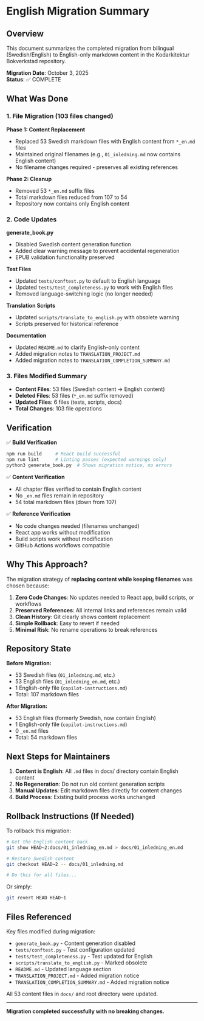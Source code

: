 # English Migration Summary

## Overview

This document summarizes the completed migration from bilingual (Swedish/English) to English-only markdown content in the Kodarkitektur Bokverkstad repository.

**Migration Date**: October 3, 2025  
**Status**: ✅ COMPLETE

## What Was Done

### 1. File Migration (103 files changed)

**Phase 1: Content Replacement**
- Replaced 53 Swedish markdown files with English content from `*_en.md` files
- Maintained original filenames (e.g., `01_inledning.md` now contains English content)
- No filename changes required - preserves all existing references

**Phase 2: Cleanup**
- Removed 53 `*_en.md` suffix files
- Total markdown files reduced from 107 to 54
- Repository now contains only English content

### 2. Code Updates

**generate_book.py**
- Disabled Swedish content generation function
- Added clear warning message to prevent accidental regeneration
- EPUB validation functionality preserved

**Test Files**
- Updated `tests/conftest.py` to default to English language
- Updated `tests/test_completeness.py` to work with English files
- Removed language-switching logic (no longer needed)

**Translation Scripts**
- Updated `scripts/translate_to_english.py` with obsolete warning
- Scripts preserved for historical reference

**Documentation**
- Updated `README.md` to clarify English-only content
- Added migration notes to `TRANSLATION_PROJECT.md`
- Added migration notes to `TRANSLATION_COMPLETION_SUMMARY.md`

### 3. Files Modified Summary

- **Content Files**: 53 files (Swedish content → English content)
- **Deleted Files**: 53 files (`*_en.md` suffix removed)
- **Updated Files**: 6 files (tests, scripts, docs)
- **Total Changes**: 103 file operations

## Verification

✅ **Build Verification**
```bash
npm run build     # React build successful
npm run lint      # Linting passes (expected warnings only)
python3 generate_book.py  # Shows migration notice, no errors
```

✅ **Content Verification**
- All chapter files verified to contain English content
- No `_en.md` files remain in repository
- 54 total markdown files (down from 107)

✅ **Reference Verification**
- No code changes needed (filenames unchanged)
- React app works without modification
- Build scripts work without modification
- GitHub Actions workflows compatible

## Why This Approach?

The migration strategy of **replacing content while keeping filenames** was chosen because:

1. **Zero Code Changes**: No updates needed to React app, build scripts, or workflows
2. **Preserved References**: All internal links and references remain valid
3. **Clean History**: Git clearly shows content replacement
4. **Simple Rollback**: Easy to revert if needed
5. **Minimal Risk**: No rename operations to break references

## Repository State

**Before Migration:**
- 53 Swedish files (`01_inledning.md`, etc.)
- 53 English files (`01_inledning_en.md`, etc.)
- 1 English-only file (`copilot-instructions.md`)
- Total: 107 markdown files

**After Migration:**
- 53 English files (formerly Swedish, now contain English)
- 1 English-only file (`copilot-instructions.md`)
- 0 `_en.md` files
- Total: 54 markdown files

## Next Steps for Maintainers

1. **Content is English**: All `.md` files in docs/ directory contain English content
2. **No Regeneration**: Do not run old content generation scripts
3. **Manual Updates**: Edit markdown files directly for content changes
4. **Build Process**: Existing build process works unchanged

## Rollback Instructions (If Needed)

To rollback this migration:

```bash
# Get the English content back
git show HEAD~2:docs/01_inledning_en.md > docs/01_inledning_en.md

# Restore Swedish content
git checkout HEAD~2 -- docs/01_inledning.md

# Do this for all files...
```

Or simply:
```bash
git revert HEAD HEAD~1
```

## Files Referenced

Key files modified during migration:
- `generate_book.py` - Content generation disabled
- `tests/conftest.py` - Test configuration updated
- `tests/test_completeness.py` - Test updated for English
- `scripts/translate_to_english.py` - Marked obsolete
- `README.md` - Updated language section
- `TRANSLATION_PROJECT.md` - Added migration notice
- `TRANSLATION_COMPLETION_SUMMARY.md` - Added migration notice

All 53 content files in `docs/` and root directory were updated.

---

**Migration completed successfully with no breaking changes.**
